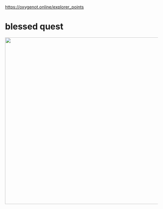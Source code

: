 https://oxygenot.online/explorer_points

# blessed quest
<img src="blessed%20quest%20explorer%20point.png" width="1000" height="550">
